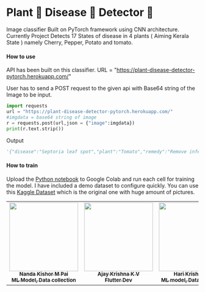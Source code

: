 # Plant 🌱 Disease 🐛 Detector 🔎

Image classifier Built on PyTorch framework using CNN architecture. Currently Project Detects 17 States of disease in 4 plants ( Aiming Kerala State ) namely Cherry, Pepper, Potato and tomato. 

#### How to use

API has been built on this classifier. URL = "https://plant-disease-detector-pytorch.herokuapp.com/"

User has to send a POST request to the given api with Base64 string of the Image to be input. 

```python
import requests
url = "https://plant-disease-detector-pytorch.herokuapp.com/"
#imgdata = base64 string of image
r = requests.post(url,json = {"image":imgdata})
print(r.text.strip())
```
Output
```python
'{"disease":"Septoria leaf spot","plant":"Tomato","remedy":"Remove infected leaves immediately,......Fungonil and Daconil)."}'
```

#### How to train

Upload the [Python notebook](https://github.com/nandakishormpai2001/Plant_Disease_Detector/blob/main/model/Plant_Disease_Identifier.ipynb) to Google Colab and run each cell for training the model. I have included a demo dataset to configure quickly. You can use this [Kaggle Dataset](https://www.kaggle.com/vipoooool/new-plant-diseases-dataset) which is the original one with huge amount of pictures.

<table>
  <tr>

<td align="center"><a href="https://github.com/nandakishormpai2001%22%3E"><img src="https://avatars.githubusercontent.com/u/57388834?v=4" width="180px;" alt=""/><br /><sub><b>Nanda Kishor M Pai<br />ML Model, Data collection</b></sub></a><br />

  <td align="center"><a href="https://github.com/AJAYK-01%22%3E"><img src="https://avatars.githubusercontent.com/u/55079486?v=4" width="180px;" alt=""/><br /><sub><b>Ajay Krishna K V<br /> Flutter Dev</b></sub></a><br />

  <td align="center"><a href="https://github.com/Harikrishnan6336%22%3E"><img src="https://avatars.githubusercontent.com/u/53964426?v=4" width="180px;" alt=""/><br /><sub><b>Hari Krishnan U<br />ML model, Data collection</b></sub></a><br />

<td align="center"><a href="https://github.com/AntonySJohn%22%3E"><img src="https://media-exp1.licdn.com/dms/image/C5603AQEh8as-rR4xog/profile-displayphoto-shrink_400_400/0/1605618124497?e=1627516800&v=beta&t=v85thHTJrum9u8HKhtKJkpPrY5YtdQYQoqrVYP6iyzk" width="180px;" alt=""/><br /><sub><b>Antony S John<br />Flutter Dev</b></sub></a><br />

</tr>
</table>
